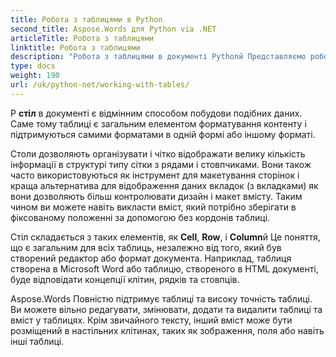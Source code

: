 ```yaml
---
title: Робота з таблицями в Python
second_title: Aspose.Words для Python via .NET
articleTitle: Робота з таблицями
linktitle: Робота з таблицями
description: "Робота з таблицями в документі Pythonй Представляємо роботу з таблицями та концепціями вузлів таблиці в Aspose.Words для Pythonй"
type: docs
weight: 190
url: /uk/python-net/working-with-tables/
---
```


Р **стіл** в документі є відмінним способом побудови подібних даних. Саме тому таблиці є загальним елементом форматування контенту і підтримуються самими форматами в одній формі або іншому форматі.

Столи дозволяють організувати і чітко відображати велику кількість інформації в структурі типу сітки з рядами і стовпчиками. Вони також часто використовуються як інструмент для макетування сторінок і краща альтернатива для відображення даних вкладок (з вкладками) як вони дозволяють більш контролювати дизайн і макет вмісту. Таким чином ви можете навіть викласти вміст, який потрібно зберігати в фіксованому положенні за допомогою без кордонів таблиці.

Стіл складається з таких елементів, як **Cell**, **Row**, і **Column**й Це поняття, що є загальним для всіх таблиць, незалежно від того, який був створений редактор або формат документа. Наприклад, таблиця створена в Microsoft Word або таблицю, створеного в HTML документі, буде відповідати концепції клітин, рядків та стовпців.

Aspose.Words Повністю підтримує таблиці та високу точність таблиці. Ви можете вільно редагувати, змінювати, додати та видалити таблиці та вміст у таблицях. Крім звичайного тексту, інший вміст може бути розміщений в настільних клітинах, таких як зображення, поля або навіть інші таблиці.